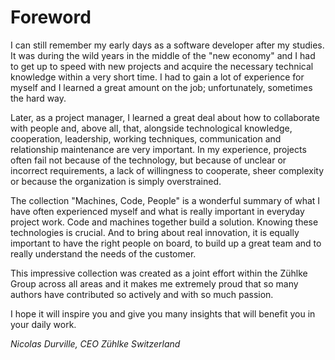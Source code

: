 # Foreword

I can still remember my early days as a software developer after my studies. It was during the wild years in the middle of the "new economy" and I had to get up to speed with new projects and acquire the necessary technical knowledge within a very short time. I had to gain a lot of experience for myself and I learned a great amount on the job; unfortunately, sometimes the hard way. 

Later, as a project manager, I learned a great deal about how to collaborate with people and, above all, that, alongside technological knowledge, cooperation, leadership, working techniques, communication and relationship maintenance are very important. In my experience, projects often fail not because of the technology, but because of unclear or incorrect requirements, a lack of willingness to cooperate, sheer complexity or because the organization is simply overstrained. 

The collection "Machines, Code, People" is a wonderful summary of what I have often experienced myself and what is really important in everyday project work. Code and machines together build a solution. Knowing these technologies is crucial. And to bring about real innovation, it is equally important to have the right people on board, to build up a great team and to really understand the needs of the customer. 

This impressive collection was created as a joint effort within the Zühlke Group across all areas and it makes me extremely proud that so many authors have contributed so actively and with so much passion. 

I hope it will inspire you and give you many insights that will benefit you in your daily work. 

*Nicolas Durville, CEO Zühlke Switzerland*
